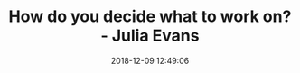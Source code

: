 ---
date: 2018-12-09 12:49:06
link:
  source: pocket
  source_url: https://getpocket.com
  text: How do you decide what to work on? - Julia Evans
  url: https://jvns.ca/blog/2016/08/16/how-do-you-work-on-something-important/
slug: how-do-you-decide-what-to-work-on-julia-evans
source: pocket
title: How do you decide what to work on? - Julia Evans
---
